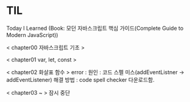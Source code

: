 # TIL
Today I Learned (Book: 모던 자바스크립트 핵심 가이드(Complete Guide to Modern JavaScript))

< chapter00 자바스크립트 기초 >  






< chapter01 var, let, const >




< chapter02 화살표 함수 >
error :
원인 : 코드 스펠 미스(addEventListner -> addEventListener)
해결 방법 : code spell checker 다운로드함.


< chapter03 ~  >
잠시 중단 
